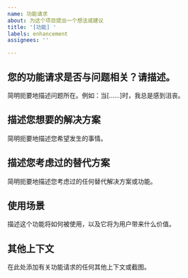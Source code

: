 ```yaml
---
name: 功能请求
about: 为这个项目提出一个想法或建议
title: '[功能] '
labels: enhancement
assignees: ''

---
```


## 您的功能请求是否与问题相关？请描述。
简明扼要地描述问题所在。例如：当[......]时，我总是感到沮丧。

## 描述您想要的解决方案
简明扼要地描述您希望发生的事情。

## 描述您考虑过的替代方案
简明扼要地描述您考虑过的任何替代解决方案或功能。

## 使用场景
描述这个功能将如何被使用，以及它将为用户带来什么价值。

## 其他上下文
在此处添加有关功能请求的任何其他上下文或截图。